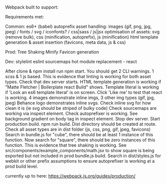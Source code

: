 Webpack built to support:

Requirements met:

Common:
es6+ (babel)
autoprefix
asset handling: images (gif, png, jpg, jpeg) / fonts / svg / iconfonts? / css|sass / js|jsx
optimisation of assets: svg (remove bulk), css (minification, autoprefix), js (minification)
html template generation & asset insertion (favicons, meta data, js & css)

Prod:
Tree Shaking
Minify
Favicon generation

Dev:
stylelint
eslint
sourcemaps
hot module replacement - react


After clone & npm install run npm start.
You should get 2 CLI warnings. 1 scss & 1 js based. This is evidence that linting is working for both asset types.
Check that dev server starts.
HTML template generation is working if "Matte Fletcher | Boilerplate react Build" shows.
Template literal is working if 'Look an es6 template literal' is on screen.
Click 'Like me' to test that react is working.
4 images demonstrate inline imgs, 3 other img types (gif, jpg, jpeg)
Behance logo demonstrates inline svgs. Check inline svg for how clean it is (ie svg should be striped of bulky code)
Check sourcemaps are working via inspect element.
Check autoprefixer is working. See background gradient on body tag in inspect element.
Stop dev server.
Start production build. npm run build.
Dist directory should be created at route.
Check all asset types are in dist folder (js, css, png, gif, jpeg, favicons)
Search in bundle.js for "cube", there should be at least 1 instance of this function. Now search for "square", there should be zero instances of this function. This is evidence that tree shaking is working. See src/components/example_components/math.jsx to show square is being exported but not included in prod bundle.js build.
Search in dist/styles.js for webkit or other prefix assumptions to ensure autoprefixer is working at a prod build level.


currently up to here: https://webpack.js.org/guides/production/